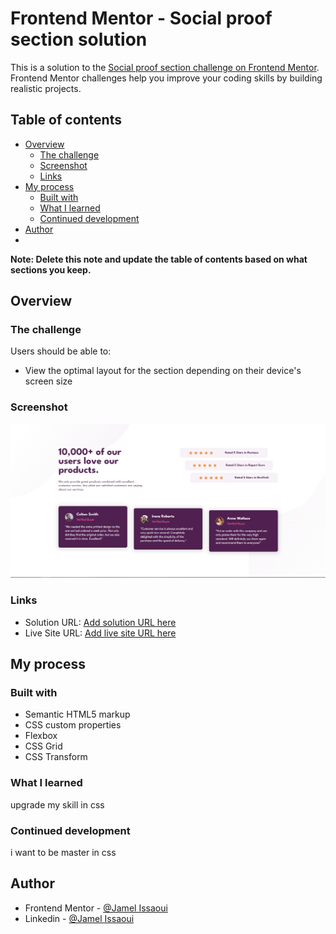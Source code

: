 # Frontend Mentor - Social proof section solution

This is a solution to the [Social proof section challenge on Frontend Mentor](https://www.frontendmentor.io/challenges/social-proof-section-6e0qTv_bA). Frontend Mentor challenges help you improve your coding skills by building realistic projects. 

## Table of contents

- [Overview](#overview)
  - [The challenge](#the-challenge)
  - [Screenshot](#screenshot)
  - [Links](#links)
- [My process](#my-process)
  - [Built with](#built-with)
  - [What I learned](#what-i-learned)
  - [Continued development](#continued-development)
- [Author](#author)
- 

**Note: Delete this note and update the table of contents based on what sections you keep.**

## Overview

### The challenge

Users should be able to:

- View the optimal layout for the section depending on their device's screen size

### Screenshot

![](./images/Capture.PNG)


### Links

- Solution URL: [Add solution URL here](https://github.com/jamel123a/FrontendMentor_SocialProofSection)
- Live Site URL: [Add live site URL here](https://frontendmentor-socialproofsection2.netlify.app/)

## My process

### Built with

- Semantic HTML5 markup
- CSS custom properties
- Flexbox
- CSS Grid
- CSS Transform

### What I learned

upgrade my skill in css

### Continued development
 
 i want to be master in css 

## Author


- Frontend Mentor - [@Jamel Issaoui](https://www.frontendmentor.io/profile/jamel123a)
- Linkedin - [@Jamel Issaoui](https://www.linkedin.com/in/issaoui-jamel/)


